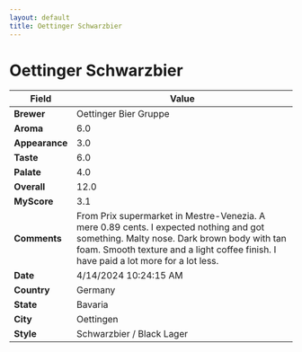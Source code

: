 ```yaml
---
layout: default
title: Oettinger Schwarzbier
---
```


# Oettinger Schwarzbier

| Field         | Value                                                                                                   |
|---------------|---------------------------------------------------------------------------------------------------------|
| **Brewer**    | Oettinger Bier Gruppe                                                                                        |
| **Aroma**     | 6.0                                                                                         |
| **Appearance**| 3.0                                                                                    |
| **Taste**     | 6.0                                                                                         |
| **Palate**    | 4.0                                                                                        |
| **Overall**   | 12.0                                                                                       |
| **MyScore**   | 3.1                                                                                       |
| **Comments**  | From Prix supermarket in Mestre-Venezia. A mere 0.89 cents. I expected nothing and got something. Malty nose. Dark brown body with tan foam. Smooth texture and a light coffee finish. I have paid a lot more for a lot less.                                                                                      |
| **Date**      | 4/14/2024 10:24:15 AM                                                                                          |
| **Country**   | Germany                                                                                       |
| **State**     | Bavaria                                                                                         |
| **City**      | Oettingen                                                                                          |
| **Style**     | Schwarzbier / Black Lager                                                                                         |
